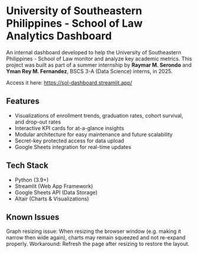 # University of Southeastern Philippines - School of Law Analytics Dashboard

An internal dashboard developed to help the University of Southeastern Philippines - School of Law monitor and analyze key academic metrics. This project was built as part of a summer internship by **Raymar M. Serondo** and **Yman Rey M. Fernandez**, BSCS 3-A (Data Science) interns, in 2025.

Access it here: https://sol-dashboard.streamlit.app/

## Features

- Visualizations of enrollment trends, graduation rates, cohort survival, and drop-out rates
- Interactive KPI cards for at-a-glance insights
- Modular architecture for easy maintenance and future scalability
- Secret-key protected access for data upload
- Google Sheets integration for real-time updates

## Tech Stack

- Python (3.9+)
- Streamlit (Web App Framework)
- Google Sheets API (Data Storage)
- Altair (Charts & Visualizations)


## Known Issues

Graph resizing issue: When resizing the browser window (e.g. making it narrow then wide again), charts may remain squeezed and not re-expand properly.
Workaround: Refresh the page after resizing to restore the layout.

